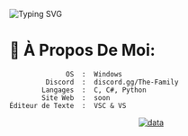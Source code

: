 ![Typing SVG](https://readme-typing-svg.demolab.com?font=Fira+Code&size=15&pause=1000&color=d018d0&multiline=true&random=false&width=435&lines=%2Fusr%2Fbin%2Fnarcus;narcus)

# 💫 À Propos De Moi:
```
              OS  :  Windows
         Discord  :  discord.gg/The-Family
        Langages  :  C, C#, Python
        Site Web  :  soon
Éditeur de Texte  :  VSC & VS
```

<a href="https://discord.gg/The-Family" target="_blank">
    <p align="center">
        <img src="https://github.com/narcusensei/narcusensei/blob/main/assets/data.gif" alt="data">
    </p>
</a>